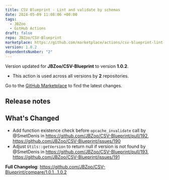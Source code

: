 ```yaml
---
title: CSV Blueprint - Lint and validate by schemas
date: 2024-05-09 11:08:06 +00:00
tags:
  - JBZoo
  - GitHub Actions
draft: false
repo: JBZoo/CSV-Blueprint
marketplace: https://github.com/marketplace/actions/csv-blueprint-lint-and-validate-by-schemas
version: 1.0.2
dependentsNumber: "2"
---
```



Version updated for **JBZoo/CSV-Blueprint** to version **1.0.2**.
- This action is used across all versions by **2** repositories.

Go to the [GitHub Marketplace](https://github.com/marketplace/actions/csv-blueprint-lint-and-validate-by-schemas) to find the latest changes.

## Release notes

## What's Changed
* Add function existence check before `opcache_invalidate` call by @SmetDenis in https://github.com/JBZoo/CSV-Blueprint/pull/192, https://github.com/JBZoo/CSV-Blueprint/issues/190
* Adjust `Utils::getVersion` to return null if version is not found by @SmetDenis in https://github.com/JBZoo/CSV-Blueprint/pull/193, https://github.com/JBZoo/CSV-Blueprint/issues/191


**Full Changelog**: https://github.com/JBZoo/CSV-Blueprint/compare/1.0.1...1.0.2

